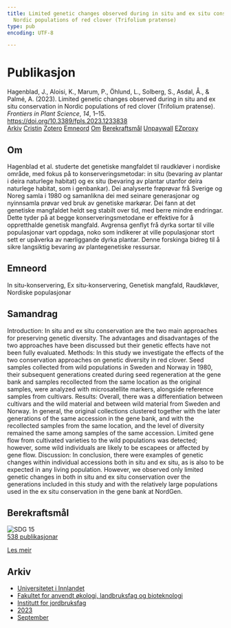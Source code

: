 ```yaml
---
title: Limited genetic changes observed during in situ and ex situ conservation in
  Nordic populations of red clover (Trifolium pratense)
type: pub
encoding: UTF-8

---
```

<h1>Publikasjon</h1>
<article id="csl-bib-container-LSN9JEKW" class="csl-bib-container">
  <div class="csl-bib-body"> <div class="csl-entry">Hagenblad, J., Aloisi, K., Marum, P., Öhlund, L., Solberg, S., Asdal, Å., &#38; Palmé, A. (2023). Limited genetic changes observed during in situ and ex situ conservation in Nordic populations of red clover (Trifolium pratense). <i>Frontiers in Plant Science</i>, <i>14</i>, 1–15. <a href="https://doi.org/10.3389/fpls.2023.1233838">https://doi.org/10.3389/fpls.2023.1233838</a></div> </div>
  <div class="csl-bib-buttons">
    <a href="#taxonomy-article-LSN9JEKW" alt="archive" class="csl-bib-button">Arkiv</a>
    <a href="https://app.cristin.no/results/show.jsf?id=2174219" alt="Cristin" class="csl-bib-button">Cristin</a>
    <a href="http://zotero.org/groups/5881554/items/LSN9JEKW" alt="Zotero" class="csl-bib-button">Zotero</a>
    <a href="#keywords-article-LSN9JEKW" alt="keywords" class="csl-bib-button">Emneord</a>
    <a href="#about-article-LSN9JEKW" alt="about_pub" class="csl-bib-button">Om</a>
    <a href="#sdg-article-LSN9JEKW" alt="sdg" class="csl-bib-button">Berekraftsmål</a>
    <a href="https://www.frontiersin.org/articles/10.3389/fpls.2023.1233838/pdf" alt="Unpaywall" class="csl-bib-button">Unpaywall</a>
    <a href="https://www.frontiersin.org/articles/10.3389/fpls.2023.1233838/pdf" alt="EZproxy" class="csl-bib-button">EZproxy</a>
  </div>
  <div id="csl-bib-meta-container-LSN9JEKW"></div>
</article>
<div id="csl-bib-meta-LSN9JEKW" class="csl-bib-meta">
  <article id="about-article-LSN9JEKW" class="about_pub-article">
    <h1>Om</h1>
    Hagenblad et al. studerte det genetiske mangfaldet til raudkløver i nordiske område, med fokus på to konserveringsmetodar: in situ (bevaring av plantar i deira naturlege habitat) og ex situ (bevaring av plantar utanfor deira naturlege habitat, som i genbankar). Dei analyserte frøprøvar frå Sverige og Noreg samla i 1980 og samanlikna dei med seinare generasjonar og nyinnsamla prøvar ved bruk av genetiske markørar. Dei fann at det genetiske mangfaldet heldt seg stabilt over tid, med berre mindre endringar. Dette tyder på at begge konserveringsmetodane er effektive for å oppretthalde genetisk mangfald. Avgrensa genflyt frå dyrka sortar til ville populasjonar vart oppdaga, noko som indikerer at ville populasjonar stort sett er upåverka av nærliggande dyrka plantar. Denne forskinga bidreg til å sikre langsiktig bevaring av plantegenetiske ressursar.
  </article>
  <article id="keywords-article-LSN9JEKW" class="keywords-article">
    <h1>Emneord</h1>
    In situ-konservering, Ex situ-konservering, Genetisk mangfald, Raudkløver, Nordiske populasjonar
  </article>
  <article id="abstract-article-LSN9JEKW" class="abstract-article">
    <h1>Samandrag</h1>
    Introduction: In situ and ex situ conservation are the two main approaches 
for preserving genetic diversity. The advantages and disadvantages of the 
two approaches have been discussed but their genetic effects have not been 
fully evaluated. 
Methods: In this study we investigate the effects of the two conservation 
approaches on genetic diversity in red clover. Seed samples collected from 
wild populations in Sweden and Norway in 1980, their subsequent generations 
created during seed regeneration at the gene bank and samples recollected from 
the same location as the original samples, were analyzed with microsatellite 
markers, alongside reference samples from cultivars. 
Results: Overall, there was a differentiation between cultivars and the wild 
material and between wild material from Sweden and Norway. In general, the 
original collections clustered together with the later generations of the same 
accession in the gene bank, and with the recollected samples from the same 
location, and the level of diversity remained the same among samples of the 
same accession. Limited gene flow from cultivated varieties to the wild 
populations was detected; however, some wild individuals are likely to be 
escapees or affected by gene flow. 
Discussion: In conclusion, there were examples of genetic changes within individual 
accessions both in situ and ex situ, as is also to be expected in any living population. 
However, we observed only limited genetic changes in both in situ and ex situ 
conservation over the generations included in this study and with the relatively large 
populations used in the ex situ conservation in the gene bank at NordGen.
  </article>
  <article id="sdg-article-LSN9JEKW" class="sdg-article">
    <h1>Berekraftsmål</h1>
    <div class="sdg-container"><div id="sdg15" class="sdg">
        <img src="{{< params subfolder >}}images/sdg/sdg15_nn.png" class="image" alt="SDG 15">
        <div class="sdg-overlay">
          <a href="{{< params subfolder >}}nn/archive/?sdg=15#archive" class="sdg-publication-count"><span>538</span> publikasjonar</a>
          <p><a href="https://fn.no/om-fn/fns-baerekraftsmaal/livet-paa-land?lang=nno-NO" class="sdg-read-more">Les meir</a></p>
        </div>
      </div></div>
  </article>
  <article id="taxonomy-article-LSN9JEKW" class="taxonomy-article">
    <h1>Arkiv</h1>
    <ul>
      <li><a href="{{< params subfolder >}}nn/archive/?key=3DCRN523">Universitetet i Innlandet</a></li>
      <li><a href="{{< params subfolder >}}nn/archive/?key=T77LXH6D">Fakultet for anvendt økologi, landbruksfag og bioteknologi</a></li>
      <li><a href="{{< params subfolder >}}nn/archive/?key=SSN4QLEC">Institutt for jordbruksfag</a></li>
      <li><a href="{{< params subfolder >}}nn/archive/?key=DRHXCX63">2023</a></li>
      <li><a href="{{< params subfolder >}}nn/archive/?key=L9M9YXMA">September</a></li>
    </ul>
  </article>
</div>
